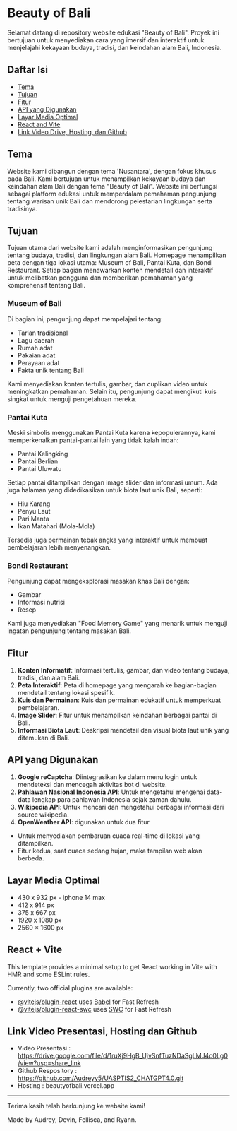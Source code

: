 
# Beauty of Bali

Selamat datang di repository website edukasi "Beauty of Bali". Proyek ini bertujuan untuk menyediakan cara yang imersif dan interaktif untuk menjelajahi kekayaan budaya, tradisi, dan keindahan alam Bali, Indonesia.

## Daftar Isi
- [Tema](#tema)
- [Tujuan](#tujuan)
- [Fitur](#fitur)
- [API yang Digunakan](#api-yang-digunakan)
- [Layar Media Optimal](#layar-media-optimal)
- [React and Vite](#react-vite)
- [Link Video Drive, Hosting, dan Github](#link-video-drive-github)

## Tema
Website kami dibangun dengan tema 'Nusantara', dengan fokus khusus pada Bali. Kami bertujuan untuk menampilkan kekayaan budaya dan keindahan alam Bali dengan tema "Beauty of Bali". Website ini berfungsi sebagai platform edukasi untuk memperdalam pemahaman pengunjung tentang warisan unik Bali dan mendorong pelestarian lingkungan serta tradisinya.

## Tujuan
Tujuan utama dari website kami adalah menginformasikan pengunjung tentang budaya, tradisi, dan lingkungan alam Bali. Homepage menampilkan peta dengan tiga lokasi utama: Museum of Bali, Pantai Kuta, dan Bondi Restaurant. Setiap bagian menawarkan konten mendetail dan interaktif untuk melibatkan pengguna dan memberikan pemahaman yang komprehensif tentang Bali.

### Museum of Bali
Di bagian ini, pengunjung dapat mempelajari tentang:
- Tarian tradisional
- Lagu daerah
- Rumah adat
- Pakaian adat
- Perayaan adat
- Fakta unik tentang Bali

Kami menyediakan konten tertulis, gambar, dan cuplikan video untuk meningkatkan pemahaman. Selain itu, pengunjung dapat mengikuti kuis singkat untuk menguji pengetahuan mereka.

### Pantai Kuta
Meski simbolis menggunakan Pantai Kuta karena kepopulerannya, kami memperkenalkan pantai-pantai lain yang tidak kalah indah:
- Pantai Kelingking
- Pantai Berlian
- Pantai Uluwatu

Setiap pantai ditampilkan dengan image slider dan informasi umum. Ada juga halaman yang didedikasikan untuk biota laut unik Bali, seperti:
- Hiu Karang
- Penyu Laut
- Pari Manta
- Ikan Matahari (Mola-Mola)

Tersedia juga permainan tebak angka yang interaktif untuk membuat pembelajaran lebih menyenangkan.

### Bondi Restaurant
Pengunjung dapat mengeksplorasi masakan khas Bali dengan:
- Gambar
- Informasi nutrisi
- Resep

Kami juga menyediakan "Food Memory Game" yang menarik untuk menguji ingatan pengunjung tentang masakan Bali.

## Fitur
1. **Konten Informatif**: Informasi tertulis, gambar, dan video tentang budaya, tradisi, dan alam Bali.
2. **Peta Interaktif**: Peta di homepage yang mengarah ke bagian-bagian mendetail tentang lokasi spesifik.
3. **Kuis dan Permainan**: Kuis dan permainan edukatif untuk memperkuat pembelajaran.
4. **Image Slider**: Fitur untuk menampilkan keindahan berbagai pantai di Bali.
5. **Informasi Biota Laut**: Deskripsi mendetail dan visual biota laut unik yang ditemukan di Bali.

## API yang Digunakan
1. **Google reCaptcha**: Diintegrasikan ke dalam menu login untuk mendeteksi dan mencegah aktivitas bot di website.
2. **Pahlawan Nasional Indonesia API**: Untuk mengetahui mengenai data-data lengkap para pahlawan Indonesia sejak zaman dahulu.
3. **Wikipedia API**: Untuk mencari dan mengetahui berbagai informasi dari source wikipedia.
4. **OpenWeather API**: digunakan untuk dua fitur
- Untuk menyediakan pembaruan cuaca real-time di lokasi yang ditampilkan.
- Fitur kedua, saat cuaca sedang hujan, maka tampilan web akan berbeda.

## Layar Media Optimal 
-  430 x 932 px - iphone 14 max
-  412 x 914 px 
-  375 x 667 px
- 1920 x 1080 px
- 2560 × 1600 px

## React + Vite

This template provides a minimal setup to get React working in Vite with HMR and some ESLint rules.

Currently, two official plugins are available:

- [@vitejs/plugin-react](https://github.com/vitejs/vite-plugin-react/blob/main/packages/plugin-react/README.md) uses [Babel](https://babeljs.io/) for Fast Refresh
- [@vitejs/plugin-react-swc](https://github.com/vitejs/vite-plugin-react-swc) uses [SWC](https://swc.rs/) for Fast Refresh

## Link Video Presentasi, Hosting dan Github
- Video Presentasi : https://drive.google.com/file/d/1ruXj9HgB_UjvSnfTuzNDaSgLMJ4o0Lg0/view?usp=share_link 
- Github Respository : https://github.com/Audreyy5/UASPTIS2_CHATGPT4.0.git 
- Hosting : beautyofbali.vercel.app 
---

Terima kasih telah berkunjung ke website kami!

Made by Audrey, Devin, Fellisca, and Ryann.